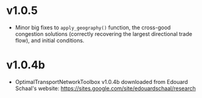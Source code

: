 # v1.0.5
- Minor big fixes to `apply_geography()` function, the cross-good congestion solutions (correctly recovering the largest directional trade flow), and initial conditions. 

# v1.0.4b
- OptimalTransportNetworkToolbox v1.0.4b downloaded from Edouard Schaal's website: https://sites.google.com/site/edouardschaal/research
